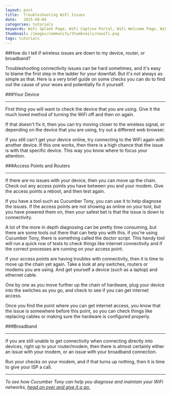 ```yaml
---
layout: post
title:  Troubleshooting WiFi Issues
date:   2015-09-04
categories: tutorials
keywords: WiFi Splash Page, WiFi Captive Portal, WiFi Welcome Page, WiFi security,
thumbnail: /images/community/thumbnails/nowifi.png
tags: tutorials
---
```


##How do I tell if wireless issues are down to my device, router, or broadband?

Troubleshooting connectivity issues can be hard sometimes, and it's easy to blame the first step in the ladder for your downfall. But it's not always as simple as that. Here is a very brief guide on some checks you can do to find out the cause of your woes and potentially fix it yourself.

###Your Device <hr>
First thing you will want to check the device that you are using. Give it the much loved method of turning the WiFi off and then on again.

If that doesn't fix it, then you can try moving closer to the wireless signal, or depending on the device that you are using, try out a different web browser.

If you still can't get your device online, try connecting to the WiFi again with another device. If this one works, then there is a high chance that the issue is with that specific device. This way you know where to focus your attention.

###Access Points and Routers <hr>
If there are no issues with your device, then you can move up the chain. Check out any access points you have between you and your modem. Give the access points a reboot, and then test again.

If you have a tool such as Cucumber Tony, you can use it to help diagnose the issues. If the access points are not showing as online on your tool, but you have powered them on, then your safest bet is that the issue is down to connectivity.

A lot of the more in depth diagnosing can be pretty time consuming, but there are some tools out there that can help you with this. if you're using Cucumber Tony, there is something called the doctor script. This handy tool will run a quick row of tests to check things like internet connectivity and if the correct processes are running on your access point.

If your access points are having troubles with connectivity, then it is time to move up the chain yet again. Take a look at any switches, routers or modems you are using. And get yourself a device (such as a laptop) and ethernet cable.

One by one as you move further up the chain of hardware, plug your device into the switches as you go, and check to see if you can get internet access.

Once you find the point where you can get internet access, you know that the issue is somewhere before this point, so you can check things like replacing cables or making sure the hardware is configured properly.

###Broadband <hr>
If you are still unable to get connectivity when connecting directly into devices, right up to your router/modem, then there is almost certainly either an issue with your modem, or an issue with your broadband connection.

Run your checks on your modem, and if that turns up nothing, then it is time to give your ISP a call.

<hr>

*To see how Cucumber Tony can help you diagnose and maintain your WiFi networks, <a href="https://my.ctapp.io/#/">head on over and give it a go.</a>*

<br>

